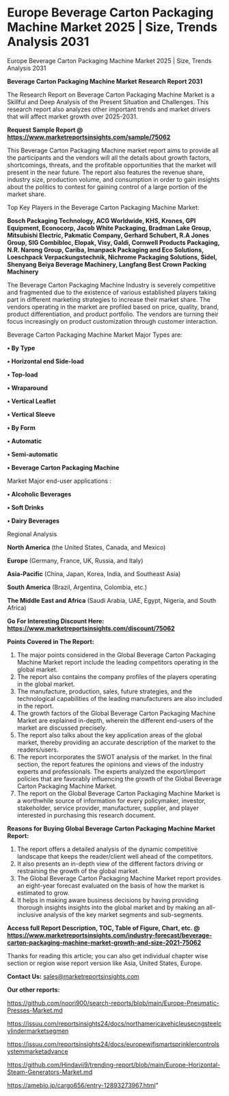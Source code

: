 # Europe Beverage Carton Packaging Machine Market 2025 | Size, Trends Analysis 2031
Europe Beverage Carton Packaging Machine Market 2025 | Size, Trends Analysis 2031

<strong>Beverage Carton Packaging Machine Market Research Report 2031</strong>

The Research Report on Beverage Carton Packaging Machine Market is a Skillful and Deep Analysis of the Present Situation and Challenges. This research report also analyzes other important trends and market drivers that will affect market growth over 2025-2031.

<strong>Request Sample Report @ <a href=https://www.marketreportsinsights.com/sample/75062>https://www.marketreportsinsights.com/sample/75062</a></strong>

This Beverage Carton Packaging Machine market report aims to provide all the participants and the vendors will all the details about growth factors, shortcomings, threats, and the profitable opportunities that the market will present in the near future. The report also features the revenue share, industry size, production volume, and consumption in order to gain insights about the politics to contest for gaining control of a large portion of the market share.

Top Key Players in the Beverage Carton Packaging Machine Market:

<strong>Bosch Packaging Technology, ACG Worldwide, KHS, Krones, GPI Equipment, Econocorp, Jacob White Packaging, Bradman Lake Group, Mitsubishi Electric, Pakmatic Company, Gerhard Schubert, R.A Jones Group, SIG Combibloc, Elopak, Visy, Galdi, Cornwell Products Packaging, N.R. Narong Group, Cariba, Imanpack Packaging and Eco Solutions, Loeschpack Verpackungstechnik, Nichrome Packaging Solutions, Sidel, Shenyang Beiya Beverage Machinery, Langfang Best Crown Packing Machinery</strong>

The Beverage Carton Packaging Machine Industry is severely competitive and fragmented due to the existence of various established players taking part in different marketing strategies to increase their market share. The vendors operating in the market are profiled based on price, quality, brand, product differentiation, and product portfolio. The vendors are turning their focus increasingly on product customization through customer interaction.

Beverage Carton Packaging Machine Market Major Types are:

<strong>• By Type

• Horizontal end Side-load

• Top-load

• Wraparound

• Vertical Leaflet

• Vertical Sleeve

• By Form

• Automatic

• Semi-automatic

• Beverage Carton Packaging Machine</strong>

Market Major end-user applications :

<strong>• Alcoholic Beverages

• Soft Drinks

• Dairy Beverages</strong>

Regional Analysis

</u><strong><b>North America</b></strong> (the United States, Canada, and Mexico)

<strong><b>Europe </b></strong>(Germany, France, UK, Russia, and Italy)

<strong><b>Asia-Pacific</b></strong> (China, Japan, Korea, India, and Southeast Asia)

<strong><b>South America</b></strong> (Brazil, Argentina, Colombia, etc.)

<strong><b>The Middle East and Africa</b></strong> (Saudi Arabia, UAE, Egypt, Nigeria, and South Africa)

<strong>Go For Interesting Discount Here: <a href=https://www.marketreportsinsights.com/discount/75062>https://www.marketreportsinsights.com/discount/75062</a></strong>

<strong>Points Covered in The Report:</strong>
<ol>
  <li>The major points considered in the Global Beverage Carton Packaging Machine Market report include the leading competitors operating in the global market.</li>
  <li>The report also contains the company profiles of the players operating in the global market.</li>
  <li>The manufacture, production, sales, future strategies, and the technological capabilities of the leading manufacturers are also included in the report.</li>
  <li>The growth factors of the Global Beverage Carton Packaging Machine Market are explained in-depth, wherein the different end-users of the market are discussed precisely.</li>
  <li>The report also talks about the key application areas of the global market, thereby providing an accurate description of the market to the readers/users.</li>
  <li>The report incorporates the SWOT analysis of the market. In the final section, the report features the opinions and views of the industry experts and professionals. The experts analyzed the export/import policies that are favorably influencing the growth of the Global Beverage Carton Packaging Machine Market.</li>
  <li>The report on the Global Beverage Carton Packaging Machine Market is a worthwhile source of information for every policymaker, investor, stakeholder, service provider, manufacturer, supplier, and player interested in purchasing this research document.</li>
</ol>
<strong>Reasons for Buying Global Beverage Carton Packaging Machine Market Report:</strong>

<ol>
  <li>The report offers a detailed analysis of the dynamic competitive landscape that keeps the reader/client well ahead of the competitors.</li>
  <li>It also presents an in-depth view of the different factors driving or restraining the growth of the global market.</li>
  <li>The Global Beverage Carton Packaging Machine Market report provides an eight-year forecast evaluated on the basis of how the market is estimated to grow.</li>
  <li>It helps in making aware business decisions by having providing thorough insights insights into the global market and by making an all-inclusive analysis of the key market segments and sub-segments.</li>
</ol>
<strong>Access full Report Description, TOC, Table of Figure, Chart, etc. @ <a href=https://www.marketreportsinsights.com/industry-forecast/beverage-carton-packaging-machine-market-growth-and-size-2021-75062>https://www.marketreportsinsights.com/industry-forecast/beverage-carton-packaging-machine-market-growth-and-size-2021-75062</a></strong>


Thanks for reading this article; you can also get individual chapter wise section or region wise report version like Asia, United States, Europe.

<strong>Contact Us:</strong>
sales@marketreportsinsights.com

<strong>Our other reports:</strong>

<a href=https://github.com/noori900/search-reports/blob/main/Europe-Pneumatic-Presses-Market.md>https://github.com/noori900/search-reports/blob/main/Europe-Pneumatic-Presses-Market.md</a>

<a href=https://issuu.com/reportsinsights24/docs/northamericavehicleusecngsteelcylindermarketsegmen>https://issuu.com/reportsinsights24/docs/northamericavehicleusecngsteelcylindermarketsegmen</a>

<a href=https://issuu.com/reportsinsights24/docs/europewifismartsprinklercontrolsystemmarketadvance>https://issuu.com/reportsinsights24/docs/europewifismartsprinklercontrolsystemmarketadvance</a>

<a href=https://github.com/Hindavii9/trending-report/blob/main/Europe-Horizontal-Steam-Generators-Market.md>https://github.com/Hindavii9/trending-report/blob/main/Europe-Horizontal-Steam-Generators-Market.md</a>

<a href=https://ameblo.jp/cargo656/entry-12893273967.html>https://ameblo.jp/cargo656/entry-12893273967.html</a>"

